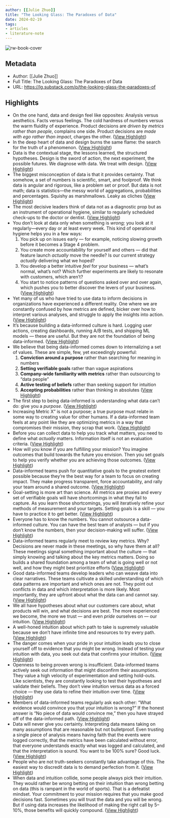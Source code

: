 ```yaml
---
author: [[Julie Zhuo]]
title: "The Looking Glass: The Paradoxes of Data"
date: 2024-02-19
tags: 
- articles
- literature-note
---
```

![rw-book-cover](https://substackcdn.com/image/fetch/f_auto,q_auto:good,fl_progressive:steep/https%3A%2F%2Fsubstack-post-media.s3.amazonaws.com%2Fpublic%2Fimages%2F453b5b74-7931-4179-ac3e-977954834b5a_1024x1024.webp)

## Metadata
- Author: [[Julie Zhuo]]
- Full Title: The Looking Glass: The Paradoxes of Data
- URL: https://lg.substack.com/p/the-looking-glass-the-paradoxes-of

## Highlights
- On the one hand, data and design feel like opposites:
  Analysis versus aesthetics. Facts versus feelings. The cold hardness of numbers versus the warm fluidity of experience.
  Product decisions are *driven by metrics rather than people*, complains one side.
  Product decisions are *made with* *ego rather than impact*, charges the other. ([View Highlight](https://read.readwise.io/read/01hq0q6q6a6mganx55m6e3z8ab))
- In the deep heart of data and design burns the same flame: the search for the truth of a phenomenon. ([View Highlight](https://read.readwise.io/read/01hq0q6w1fr2q76an7cg66kv67))
- Data is the contextual stage, the lessons learned, the structured hypotheses. 
  Design is the sword of action, the next experiment, the possible futures.
  We diagnose with data. We treat with design. ([View Highlight](https://read.readwise.io/read/01hq0q7jz8rgjcy771fw9d6x48))
- The biggest misconception of data is that it provides certainty.
  That somehow, a set of numbers is scientific, smart, and foolproof.
  We think data is angular and rigorous, like a problem set or proof.
  But data is not math; data is statistics—the messy world of aggregations, probabilities and percentages. Squishy as marshmallows. Leaky as cliches ([View Highlight](https://read.readwise.io/read/01hq0q83q74j93sw55xc1t6hnm))
- The most decisive leaders think of data not as a diagnostic prop but as an instrument of operational hygiene, similar to regularly scheduled check-ups to the doctor or dentist. ([View Highlight](https://read.readwise.io/read/01hq0q9r4xbmpjvpmee60xgnph))
- You don’t look at data only when something is *wrong;* you look at it regularly—every day or at least every week.
  This kind of operational hygiene helps you in a few ways:
  1. You pick up on issues early — for example, noticing slowing growth before it becomes a Stage 4 problem.
  2. You create more accountability for yourself and others — did that feature launch *actually* move the needle? Is our current strategy *actually* delivering what we hoped?
  3. You develop a better intuitive *feel* for your business — what’s normal, what’s not? Which further experiments are likely to resonate with customers, which aren’t?
  4. You start to notice patterns of questions asked over and over again, which pushes you to better discover the levers of your business. ([View Highlight](https://read.readwise.io/read/01hq0qb8ndkjxfemm5shg0ze4v))
- Yet many of us who have tried to use data to inform decisions in organizations have experienced a different reality. One where we are constantly confused by how metrics are defined, bicker over how to interpret various analyses, and struggle to apply the insights into action. ([View Highlight](https://read.readwise.io/read/01hq0qbva66sr3xv5hxatc99jf))
- It’s because building a data-informed culture is hard. Logging user actions, creating dashboards, running A/B tests, and shipping ML models — these are useful. But they are not the foundation of being data-informed. ([View Highlight](https://read.readwise.io/read/01hq0qbzs79b1mpn7jb63rvgvn))
- We believe that being data-informed comes down to internalizing a set of values. These are simple, few, yet exceedingly powerful:
  1. **Conviction around a purpose** rather than searching for meaning in numbers
  2. **Setting verifiable goals** rather than vague aspirations
  3. **Company-wide familiarity with metrics** rather than outsourcing to “data people”
  4. **Active testing of beliefs** rather than seeking support for intuition
  5. **Accepting probabilities** rather than thinking in absolutes ([View Highlight](https://read.readwise.io/read/01hq0qcmfg2x8hpjhdgwqdmyec))
- The first step to being data-informed is understanding what data can’t do: give you a *purpose*. ([View Highlight](https://read.readwise.io/read/01hq0qfw9q5sxxv7csrmf5y9nk))
- Increasing Metric X” is not a purpose; a true purpose must relate in some way to creating value for other humans. If a data-informed team feels at any point like they are optimizing metrics in a way that compromises their mission, they scrap that work. ([View Highlight](https://read.readwise.io/read/01hq0qgh6ybn7358m727vhbmtj))
- Before you can collect data to help you track what matters, you need to define what *actually* matters. Information itself is not an evaluation criteria. ([View Highlight](https://read.readwise.io/read/01hq0qgnjhtyqhahc3jt5ekbrq))
- How will you know if you are fulfilling your mission? You imagine outcomes that build towards the future you envision. Then you set goals to help you verify whether you are achieving those outcomes. ([View Highlight](https://read.readwise.io/read/01hq0qh7nksracb10ekssyafee))
- Data-informed teams push for quantitative goals to the greatest extent possible because they’re the best way for a team to focus on creating impact. They make progress transparent, force accountability, and rally your team around a shared outcome. ([View Highlight](https://read.readwise.io/read/01hq0qhk4g13z4cw5j4dadkrv7))
- Goal-setting is more art than science. All metrics are proxies and every set of verifiable goals will have shortcomings in what they fail to capture. As you learn those shortcomings, you will iteratively refine your methods of measurement and your targets. Setting goals is a skill — you have to practice it to get better. ([View Highlight](https://read.readwise.io/read/01hq0qhs3bd97ngrqg6msm5kep))
- Everyone has to know the numbers. You cannot outsource a data-informed culture.
  You can have the best team of analysts — but if you don’t know the numbers, then your decision-making will suffer. ([View Highlight](https://read.readwise.io/read/01hq0qjbc86ge8r5dz2cd485ym))
- Data-informed teams regularly meet to review key metrics. Why? Decisions are never made in these meetings, so why have them at all?
  These meetings signal something important about the culture — that simply knowing and talking about the key metrics matters. Doing so builds a shared foundation among a team of what is going well or not well, and how they might best prioritize efforts ([View Highlight](https://read.readwise.io/read/01hq0qjx0r108cav4nr83sjm3x))
- Good data-informed teams develop leaders who can weave data into clear narratives. These teams cultivate a skilled understanding of which data patterns are important and which ones are not. They point out conflicts in data and which interpretation is more likely. Most importantly, they are upfront about what the data can and cannot say. ([View Highlight](https://read.readwise.io/read/01hq0qk9p4sjgegaaspmpwmj5y))
- We all have hypotheses about what our customers care about, what products will win, and what decisions are best. The more experienced we become, the more we trust — and even *pride* ourselves on — our intuition. ([View Highlight](https://read.readwise.io/read/01hq0qknh7dvszx1jre2benqsw))
- A well-honed intuition about which path to take is supremely valuable because we don’t have infinite time and resources to try every path. ([View Highlight](https://read.readwise.io/read/01hq0qkr1hvvyxdaa5avc1fr9w))
- The danger comes when your pride in your intuition leads you to close yourself off to evidence that you might be wrong. Instead of testing your intuition with data, you seek out data that confirms your intuition. ([View Highlight](https://read.readwise.io/read/01hq0qktgrhsxhx31ntpqae4d2))
- Openness to being proven wrong is insufficient. Data-informed teams actively seek out information that might disconfirm their assumptions. They value a high velocity of experimentation and setting hold-outs. Like scientists, they are constantly looking to test their hypotheses and validate their beliefs. They don’t view intuition versus data as a forced choice — they use data to refine their intuition over time. ([View Highlight](https://read.readwise.io/read/01hq0qm7c0py57zk20kgc0crcg))
- Members of data-informed teams regularly ask each other: “What evidence would convince you that your intuition is wrong?” If the honest answer is “No piece of data would convince me,” then you have strayed off of the data-informed path. ([View Highlight](https://read.readwise.io/read/01hq0qme4c9stb0ykcj3pdahtq))
- Data will never give you certainty. Interpreting data means taking on many assumptions that are reasonable but not bulletproof. Even trusting a single piece of analysis means having faith that the events were logged correctly, that the metrics have been calculated without error, that everyone understands exactly what was logged and calculated, and that the interpretation is sound. You want to be 100% sure? Good luck. ([View Highlight](https://read.readwise.io/read/01hq0qmt6jvdr8678php54d6cg))
- People who are not truth-seekers constantly take advantage of this. The easiest way to discredit data is to demand perfection from it. ([View Highlight](https://read.readwise.io/read/01hq0qnks5dw1nd1tg4c7enm25))
- When data and intuition collide, some people always pick their intuition. They would rather be wrong betting on their intuition than wrong betting on data (this is rampant in the world of sports). That is a defeatist mindset. Your commitment to your mission requires that you make good decisions fast. Sometimes you will trust the data and you will be wrong. But if using data increases the likelihood of making the right call by 5–10%, those benefits will quickly compound. ([View Highlight](https://read.readwise.io/read/01hq0qnr37mh04573m5w1zb6td))
